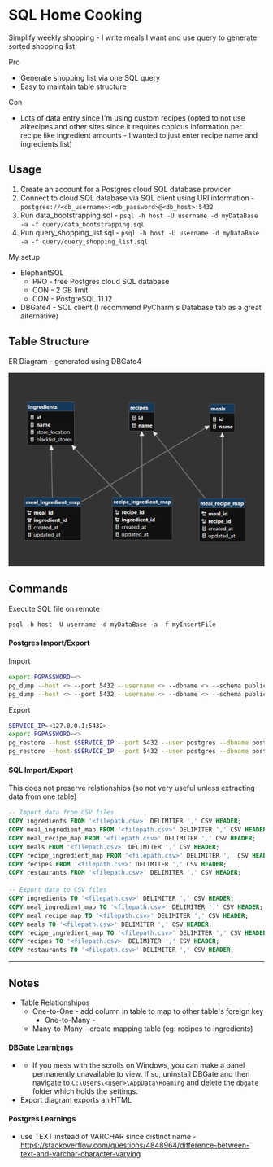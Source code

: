# SQL Home Cooking
Simplify weekly shopping - I write meals I want and use query to generate sorted shopping list

Pro
- Generate shopping list via one SQL query
- Easy to maintain table structure
  
Con
- Lots of data entry since I'm using custom recipes (opted to not use allrecipes and other sites since it requires copious information per recipe like ingredient amounts - I wanted to just enter recipe name and ingredients list)

## Usage
1. Create an account for a Postgres cloud SQL database provider
2. Connect to cloud SQL database via SQL client using URI information - `postgres://<db_username>:<db_password>@<db_host>:5432`
3. Run data_bootstrapping.sql - `psql -h host -U username -d myDataBase -a -f query/data_bootstrapping.sql`
4. Run query_shopping_list.sql - `psql -h host -U username -d myDataBase -a -f query/query_shopping_list.sql`

My setup
- ElephantSQL
  - PRO - free Postgres cloud SQL database
  - CON - 2 GB limit
  - CON - PostgreSQL 11.12
- DBGate4 - SQL client (I recommend PyCharm's Database tab as a great alternative)

## Table Structure
ER Diagram - generated using DBGate4

![er_diagram.png](/er_diagram.png)

## Commands
Execute SQL file on remote
```sql
psql -h host -U username -d myDataBase -a -f myInsertFile
```

#### Postgres Import/Export
Import
```bash
export PGPASSWORD=<>
pg_dump --host <> --port 5432 --username <> --dbname <> --schema public --format custom --schema-only --file schema.dump --no-privileges --no-security-labels --no-tablespaces --verbose
pg_dump --host <> --port 5432 --username <> --dbname <> --schema public --format custom --data-only --file data.dump --no-privileges --no-security-labels --no-tablespaces --verbose
```

Export
```bash
SERVICE_IP=<127.0.0.1:5432>
export PGPASSWORD=<>
pg_restore --host $SERVICE_IP --port 5432 --user postgres --dbname postgres --no-owner --no-privileges --no-security-labels --clean --if-exists --verbose schema.dump
pg_restore --host $SERVICE_IP --port 5432 --user postgres --dbname postgres --no-owner --no-privileges --no-security-labels --clean --if-exists --disable-triggers --verbose data.dump
```

#### SQL Import/Export
This does not preserve relationships (so not very useful unless extracting data from one table)
```sql
-- Import data from CSV files
COPY ingredients FROM '<filepath.csv>' DELIMITER ',' CSV HEADER;
COPY meal_ingredient_map FROM '<filepath.csv>' DELIMITER ',' CSV HEADER;
COPY meal_recipe_map FROM '<filepath.csv>' DELIMITER ',' CSV HEADER;
COPY meals FROM '<filepath.csv>' DELIMITER ',' CSV HEADER;
COPY recipe_ingredient_map FROM '<filepath.csv>' DELIMITER ',' CSV HEADER;
COPY recipes FROM '<filepath.csv>' DELIMITER ',' CSV HEADER;
COPY restaurants FROM '<filepath.csv>' DELIMITER ',' CSV HEADER;

-- Export data to CSV files
COPY ingredients TO '<filepath.csv>' DELIMITER ',' CSV HEADER;
COPY meal_ingredient_map TO '<filepath.csv>' DELIMITER ',' CSV HEADER;
COPY meal_recipe_map TO '<filepath.csv>' DELIMITER ',' CSV HEADER;
COPY meals TO '<filepath.csv>' DELIMITER ',' CSV HEADER;
COPY recipe_ingredient_map TO '<filepath.csv>' DELIMITER ',' CSV HEADER;
COPY recipes TO '<filepath.csv>' DELIMITER ',' CSV HEADER;
COPY restaurants TO '<filepath.csv>' DELIMITER ',' CSV HEADER;
```

---

## Notes
- Table Relationshipos
  - One-to-One - add column in table to map to other table's foreign key
	- One-to-Many -
  - Many-to-Many - create mapping table (eg: recipes to ingredients) 

#### DBGate Learni;ngs
- - If you mess with the scrolls on Windows, you can make a panel permanently unavailable to view. If so, uninstall DBGate and then navigate to `C:\Users\<user>\AppData\Roaming` and delete the `dbgate` folder which holds the settings.
- Export diagram exports an HTML

#### Postgres Learnings
- use TEXT instead of VARCHAR since distinct name - https://stackoverflow.com/questions/4848964/difference-between-text-and-varchar-character-varying

